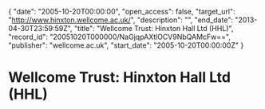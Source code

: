 {
  "date": "2005-10-20T00:00:00", 
  "open_access": false, 
  "target_url": "http://www.hinxton.wellcome.ac.uk/", 
  "description": "", 
  "end_date": "2013-04-30T23:59:59Z", 
  "title": "Wellcome Trust: Hinxton Hall Ltd (HHL)", 
  "record_id": "20051020T000000/NaGjqpAXtlOCV9NbQAMcFw==", 
  "publisher": "wellcome.ac.uk", 
  "start_date": "2005-10-20T00:00:00Z"
}

# Wellcome Trust: Hinxton Hall Ltd (HHL)

